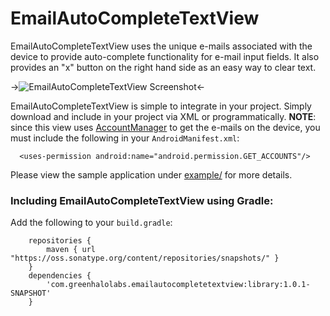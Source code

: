 EmailAutoCompleteTextView
=========================

EmailAutoCompleteTextView uses the unique e-mails associated with the device to provide auto-complete functionality for e-mail input fields. It also provides an "x" button on the right hand side as an easy way to clear text. 

->![EmailAutoCompleteTextView Screenshot][1]<-

EmailAutoCompleteTextView is simple to integrate in your project. Simply download and include in your project via XML or programmatically. **NOTE**: since this view uses [AccountManager][2] to get the e-mails on the device, you must include the following in your `AndroidManifest.xml`:

```
  <uses-permission android:name="android.permission.GET_ACCOUNTS"/>
```

Please view the sample application under [example/][3] for more details.


### Including EmailAutoCompleteTextView using Gradle:

Add the following to your `build.gradle`:

```
	repositories {
    	maven { url "https://oss.sonatype.org/content/repositories/snapshots/" }
	}
	dependencies {
		'com.greenhalolabs.emailautocompletetextview:library:1.0.1-SNAPSHOT'
	}
```

[1]: https://raw.github.com/greenhalolabs/EmailAutoCompleteTextView/master/images/EmailAutoCompleteTextView_demo.gif
[2]: http://developer.android.com/reference/android/accounts/AccountManager.html
[3]: https://github.com/greenhalolabs/EmailAutoCompleteTextView/tree/master/example